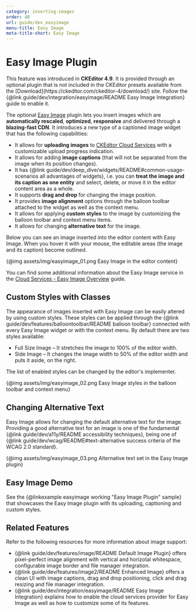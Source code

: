 ```yaml
---
category: inserting-images
order: 40
url: guide/dev_easyimage
menu-title: Easy Image
meta-title-short: Easy Image
---
```

<!--
Copyright (c) 2003-2018, CKSource - Frederico Knabben. All rights reserved.
For licensing, see LICENSE.md.
-->

# Easy Image Plugin

<info-box info="">
    This feature was introduced in <strong>CKEditor 4.9</strong>. It is provided through an optional plugin that is not included in the CKEditor presets available from the [Download](https://ckeditor.com/ckeditor-4/download/) site. Follow the {@link guide/dev/integration/easyimage/README Easy Image Integration} guide to enable it.
</info-box>

The optional [Easy Image](https://ckeditor.com/cke4/addon/easyimage) plugin lets you insert images which are **automatically rescaled**, **optimized**, **responsive** and delivered through a **blazing-fast CDN**. It introduces a new type of a captioned image widget that has the following capabilities:

*  It allows for **uploading images** to [CKEditor Cloud Services](https://ckeditor.com/ckeditor-cloud-services/) with a customizable upload progress indication.
*  It allows for adding **image captions** (that will not be separated from the image when its position changes).
*  It has {@link guide/dev/deep_dive/widgets/README#common-usage-scenarios all advantages of widgets}, i.e. you can **treat the image and its caption as one entity** and select, delete, or move it in the editor content area as a whole.
*  It supports **drag and drop** for changing the image position.
*  It provides **image alignment** options through the balloon toolbar attached to the widget as well as the context menu.
*  It allows for applying **custom styles** to the image by customizing the balloon toolbar and context menu items.
*  It allows for changing **alternative text** for the image.

Below you can see an image inserted into the editor content with Easy Image. When you hover it with your mouse, the editable areas (the image and its caption) become outlined.

{@img assets/img/easyimage_01.png Easy Image in the editor content}

You can find some additional information about the Easy Image service in the [Cloud Services - Easy Image Overview](https://docs.ckeditor.com/cs/latest/guides/overview.html#easy-image) guide.

## Custom Styles with Classes

The appearance of images inserted with Easy Image can be easily altered by using custom styles. These styles can be applied through the {@link guide/dev/features/balloontoolbar/README balloon toolbar} connected with every Easy Image widget or with the context menu. By default there are two styles available:

*  Full Size Image &ndash; It stretches the image to 100% of the editor width.
*  Side Image &ndash; It changes the image width to 50% of the editor width and puts it aside, on the right.

The list of enabled styles can be changed by the editor's implementer.

{@img assets/img/easyimage_02.png Easy Image styles in the balloon toolbar and context menu}

## Changing Alternative Text

Easy Image allows for changing the default alternative text for the image. Providing a good alternative text for an image is one of the fundamental {@link guide/dev/a11y/README accessibility techniques}, being one of {@link guide/dev/wcag/README#text-alternative success criteria of the WCAG 2.0 standard}.

{@img assets/img/easyimage_03.png Alternative text set in the Easy Image plugin}

## Easy Image Demo

See the {@linkexample easyimage working "Easy Image Plugin" sample} that showcases the Easy Image plugin with its uploading, captioning and custom styles.

## Related Features

Refer to the following resources for more information about image support:

* {@link guide/dev/features/image/README Default Image Plugin} offers pixel-perfect image alignment with vertical and horizotal whitespace, configurable image border and file manager integration.
* {@link guide/dev/features/image2/README Enhanced Image} offers a clean UI with image captions, drag and drop positioning, click and drag resizing and file manager integration.
* {@link guide/dev/integration/easyimage/README Easy Image Integration} explains how to enable the cloud services provider for Easy Image as well as how to customize some of its features.
